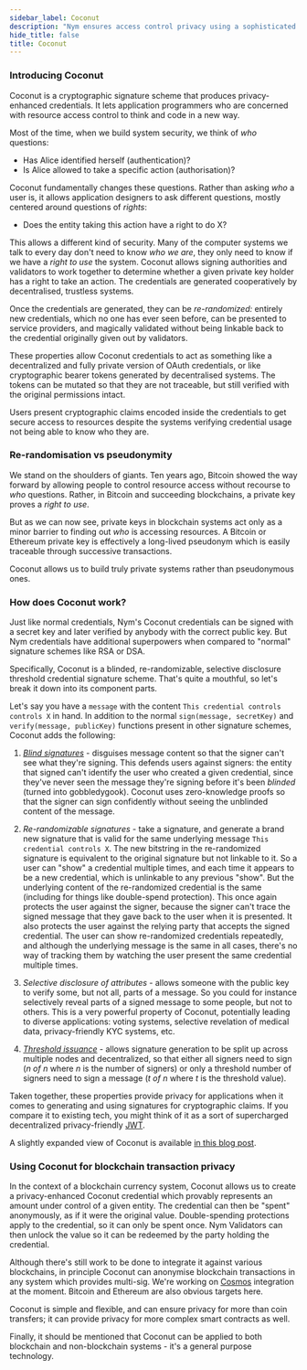 ```yaml
---
sidebar_label: Coconut
description: "Nym ensures access control privacy using a sophisticated signature scheme called Coconut."
hide_title: false
title: Coconut
---
```



### Introducing Coconut

Coconut is a cryptographic signature scheme that produces privacy-enhanced credentials. It lets application programmers who are concerned with resource access control to think and code in a new way.

Most of the time, when we build system security, we think of _who_ questions:

- Has Alice identified herself (authentication)?
- Is Alice allowed to take a specific action (authorisation)?

Coconut fundamentally changes these questions. Rather than asking _who_ a user is, it allows application designers to ask different questions, mostly centered around questions of _rights_:

- Does the entity taking this action have a right to do X?

This allows a different kind of security. Many of the computer systems we talk to every day don't need to know _who we are_, they only need to know if we have a _right to use_ the system. Coconut allows signing authorities and validators to work together to determine whether a given private key holder has a right to take an action. The credentials are generated cooperatively by decentralised, trustless systems.

Once the credentials are generated, they can be _re-randomized:_ entirely new credentials, which no one has ever seen before, can be presented to service providers, and magically validated without being linkable back to the credential originally given out by validators.

These properties allow Coconut credentials to act as something like a decentralized and fully private version of OAuth credentials, or like cryptographic bearer tokens generated by decentralised systems. The tokens can be mutated so that they are not traceable, but still verified with the original permissions intact.

Users present cryptographic claims encoded inside the credentials to get secure access to resources despite the systems verifying credential usage not being able to know who they are.

### Re-randomisation vs pseudonymity

We stand on the shoulders of giants. Ten years ago, Bitcoin showed the way forward by allowing people to control resource access without recourse to _who_ questions. Rather, in Bitcoin and succeeding blockchains, a private key proves a _right to use_.

But as we can now see, private keys in blockchain systems act only as a minor barrier to finding out _who_ is accessing resources. A Bitcoin or Ethereum private key is effectively a long-lived pseudonym which is easily traceable through successive transactions.

Coconut allows us to build truly private systems rather than pseudonymous ones.

### How does Coconut work?

Just like normal credentials, Nym's Coconut credentials can be signed with a secret key and later verified by anybody with the correct public key. But Nym credentials have additional superpowers when compared to "normal" signature schemes like RSA or DSA.

Specifically, Coconut is a blinded, re-randomizable, selective disclosure threshold credential signature scheme. That's quite a mouthful, so let's break it down into its component parts.

Let's say you have a `message` with the content `This credential controls controls X` in hand. In addition to the normal `sign(message, secretKey)` and `verify(message, publicKey)` functions present in other signature schemes, Coconut adds the following:

1. _[Blind signatures](https://en.wikipedia.org/wiki/Blind_signature)_ - disguises message content so that the signer can't see what they're signing. This defends users against signers: the entity that signed can't identify the user who created a given credential, since they've never seen the message they're signing before it's been _blinded_ (turned into gobbledygook). Coconut uses zero-knowledge proofs so that the signer can sign confidently without seeing the unblinded content of the message.

2. _Re-randomizable signatures_ - take a signature, and generate a brand new signature that is valid for the same underlying message `This credential controls X`. The new bitstring in the re-randomized signature is equivalent to the original signature but not linkable to it. So a user can "show" a credential multiple times, and each time it appears to be a new credential, which is unlinkable to any previous "show". But the underlying content of the re-randomized credential is the same (including for things like double-spend protection). This once again protects the user against the signer, because the signer can't trace the signed message that they gave back to the user when it is presented. It also protects the user against the relying party that accepts the signed credential. The user can show re-randomized credentials repeatedly, and although the underlying message is the same in all cases, there's no way of tracking them by watching the user present the same credential multiple times.

3. _Selective disclosure of attributes_ - allows someone with the public key to verify some, but not all, parts of a message. So you could for instance selectively reveal parts of a signed message to some people, but not to others. This is a very powerful property of Coconut, potentially leading to diverse applications: voting systems, selective revelation of medical data, privacy-friendly KYC systems, etc.

4. _[Threshold issuance](https://en.wikipedia.org/wiki/Threshold_cryptosystem)_ - allows signature generation to be split up across multiple nodes and decentralized, so that either all signers need to sign (_n of n_ where _n_ is the number of signers) or only a threshold number of signers need to sign a message (_t of n_ where _t_ is the threshold value).

Taken together, these properties provide privacy for applications when it comes to generating and using signatures for cryptographic claims. If you compare it to existing tech, you might think of it as a sort of supercharged decentralized privacy-friendly [JWT](https://jwt.io/).

A slightly expanded view of Coconut is available [in this blog post](https://medium.com/nymtech/nyms-coconut-credentials-an-overview-4aa4e922cd51).

### Using Coconut for blockchain transaction privacy

In the context of a blockchain currency system, Coconut allows us to create a privacy-enhanced Coconut credential which provably represents an amount under control of a given entity. The credential can then be "spent" anonymously, as if it were the original value. Double-spending protections apply to the credential, so it can only be spent once. Nym Validators can then unlock the value so it can be redeemed by the party holding the credential.

Although there's still work to be done to integrate it against various blockchains, in principle Coconut can anonymise blockchain transactions in any system which provides multi-sig. We're working on [Cosmos](https://cosmos.network) integration at the moment. Bitcoin and Ethereum are also obvious targets here.

Coconut is simple and flexible, and can ensure privacy for more than coin transfers; it can provide privacy for more complex smart contracts as well.

Finally, it should be mentioned that Coconut can be applied to both blockchain and non-blockchain systems - it's a general purpose technology.
